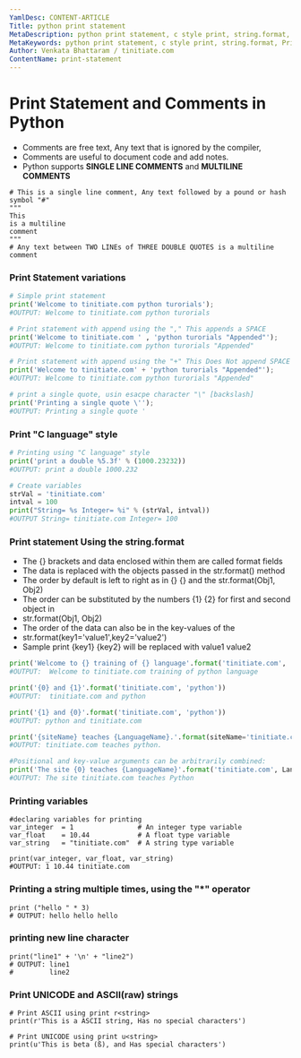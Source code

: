 ```yaml
---
YamlDesc: CONTENT-ARTICLE
Title: python print statement
MetaDescription: python print statement, c style print, string.format, Print UNICODE, ASCII raw tutorials example code, tutorials
MetaKeywords: python print statement, c style print, string.format, Print UNICODE, ASCII raw tutorials example code, tutorials
Author: Venkata Bhattaram / tinitiate.com
ContentName: print-statement
---
```


# Print Statement and Comments in Python
* Comments are free text, Any text that is ignored by the compiler,
* Comments are useful to document code and add notes.
* Python supports **SINGLE LINE COMMENTS** and **MULTILINE COMMENTS**
```
# This is a single line comment, Any text followed by a pound or hash symbol "#"
"""
This
is a multiline 
comment
"""
# Any text between TWO LINEs of THREE DOUBLE QUOTES is a multiline comment
```


### Print Statement variations
```python
# Simple print statement
print('Welcome to tinitiate.com python turorials');
#OUTPUT: Welcome to tinitiate.com python turorials

# Print statement with append using the "," This appends a SPACE
print('Welcome to tinitiate.com ' , 'python turorials "Appended"');
#OUTPUT: Welcome to tinitiate.com python turorials "Appended"

# Print statement with append using the "+" This Does Not append SPACE
print('Welcome to tinitiate.com' + 'python turorials "Appended"');
#OUTPUT: Welcome to tinitiate.com python turorials "Appended"

# print a single quote, usin esacpe character "\" [backslash]
print('Printing a single quote \'');
#OUTPUT: Printing a single quote '
```


### Print "C language" style
```python
# Printing using "C language" style
print('print a double %5.3f' % (1000.23232))
#OUTPUT: print a double 1000.232

# Create variables
strVal = 'tinitiate.com'
intval = 100
print("String= %s Integer= %i" % (strVal, intval))
#OUTPUT String= tinitiate.com Integer= 100
```


### Print statement Using the string.format
* The {} brackets and data enclosed within them are called format fields
* The data is replaced with the objects passed in the str.format() method
* The order by default is left to right as in {} {} and the str.format(Obj1, Obj2)
* The order can be substituted by the numbers {1} {2} for first and second object in
* str.format(Obj1, Obj2)
* The order of the data can also be in the key-values of the
* str.format(key1='value1',key2='value2')
* Sample print {key1} {key2} will be replaced with value1 value2
```python
print('Welcome to {} training of {} language'.format('tinitiate.com', 'python'));
#OUTPUT:  Welcome to tinitiate.com training of python language

print('{0} and {1}'.format('tinitiate.com', 'python'))
#OUTPUT:  tinitiate.com and python

print('{1} and {0}'.format('tinitiate.com', 'python'))
#OUTPUT: python and tinitiate.com

print('{siteName} teaches {LanguageName}.'.format(siteName='tinitiate.com', LanguageName='python'))
#OUTPUT: tinitiate.com teaches python.

#Positional and key-value arguments can be arbitrarily combined:
print('The site {0} teaches {LanguageName}'.format('tinitiate.com', LanguageName='Python'))
#OUTPUT: The site tinitiate.com teaches Python
```


### Printing variables
```
#declaring variables for printing
var_integer  = 1                # An integer type variable
var_float    = 10.44            # A float type variable
var_string   = "tinitiate.com"  # A string type variable

print(var_integer, var_float, var_string)
#OUTPUT: 1 10.44 tinitiate.com
```


### Printing a string multiple times, using the "*" operator
```
print ("hello " * 3)
# OUTPUT: hello hello hello 
```


###  printing new line character
```
print("line1" + '\n' + "line2")
# OUTPUT: line1
#         line2  
```


### Print UNICODE and ASCII(raw) strings
```
# Print ASCII using print r<string>
print(r'This is a ASCII string, Has no special characters')

# Print UNICODE using print u<string>
print(u'This is beta (ß), and Has special characters')
```
